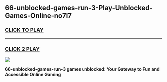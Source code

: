 
## 66-unblocked-games-run-3-Play-Unblocked-Games-Online-no7l7
<h3>
<a href="https://premium76.site?title=66-unblocked-games-run-3&ref=24A">CLICK TO PLAY</a></h3>
<hr>

<h3>
<a href="https://premium76.site?title=66-unblocked-games-run-3&ref=24A">CLICK 2 PLAY</a>
  
</h3>

<a href="https://premium76.site?title=66-unblocked-games-run-3&ref=24A"><img src="https://clearcache.store/games.png"></a>


**66-unblocked-games-run-3 games unblocked: Your Gateway to Fun and Accessible Online Gaming**
